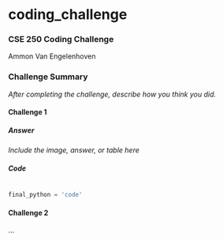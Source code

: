 # coding_challenge

### CSE 250 Coding Challenge

Ammon Van Engelenhoven

### Challenge Summary

_After completing the challenge, describe how you think you did._

#### Challenge 1

##### Answer

_Include the image, answer, or table here_

##### Code

```python
 
final_python = 'code'

```

#### Challenge 2

...
